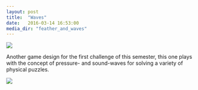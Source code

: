 ```yaml
---
layout: post
title:  "Waves"
date:   2016-03-14 16:53:00
media_dir: "feather_and_waves"
---
```


<img src="{{site.media_url}}/{{page.media_dir}}/waves.jpg" class="figure">

Another game design for the first challenge of this semester, this
one plays with the concept of pressure- and sound-waves for solving
a variety of physical puzzles.

<img src="{{site.media_url}}/{{page.media_dir}}/sketches-2.jpg" class="figure">
